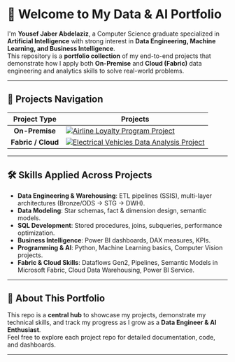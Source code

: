 # 👋 Welcome to My Data & AI Portfolio  

I'm **Yousef Jaber Abdelaziz**, a Computer Science graduate specialized in **Artificial Intelligence** with strong interest in **Data Engineering, Machine Learning, and Business Intelligence**.  
This repository is a **portfolio collection** of my end-to-end projects that demonstrate how I apply both **On-Premise** and **Cloud (Fabric)** data engineering and analytics skills to solve real-world problems.  

---

## 📂 Projects Navigation  

| Project Type | Projects |
|--------------|----------|
| <div align="center">**On-Premise**</div> | <a href="https://github.com/Yousef-Jaber-Abdelaziz/Airline-Loyalty-Program-Project"><img src="https://img.shields.io/badge/✈️%20Airline%20Loyalty%20Program-28a745?style=for-the-badge" alt="Airline Loyalty Program Project"/></a> |
| <div align="center">**Fabric / Cloud**</div> | <a href="https://github.com/Yousef-Jaber-Abdelaziz/Electrical-Vehicles-Data-Analysis-Project"><img src="https://img.shields.io/badge/🔋%20Electrical%20Vehicles%20Data%20Analysis-0366d6?style=for-the-badge" alt="Electrical Vehicles Data Analysis Project"/></a> |


---

## 🛠️ Skills Applied Across Projects  
- **Data Engineering & Warehousing**: ETL pipelines (SSIS), multi-layer architectures (Bronze/ODS → STG → DWH).  
- **Data Modeling**: Star schemas, fact & dimension design, semantic models.  
- **SQL Development**: Stored procedures, joins, subqueries, performance optimization.  
- **Business Intelligence**: Power BI dashboards, DAX measures, KPIs.  
- **Programming & AI**: Python, Machine Learning basics, Computer Vision projects.  
- **Fabric & Cloud Skills**: Dataflows Gen2, Pipelines, Semantic Models in Microsoft Fabric, Cloud Data Warehousing, Power BI Service.  

---

## 🎯 About This Portfolio  
This repo is a **central hub** to showcase my projects, demonstrate my technical skills, and track my progress as I grow as a **Data Engineer & AI Enthusiast**.  
Feel free to explore each project repo for detailed documentation, code, and dashboards.  

---
